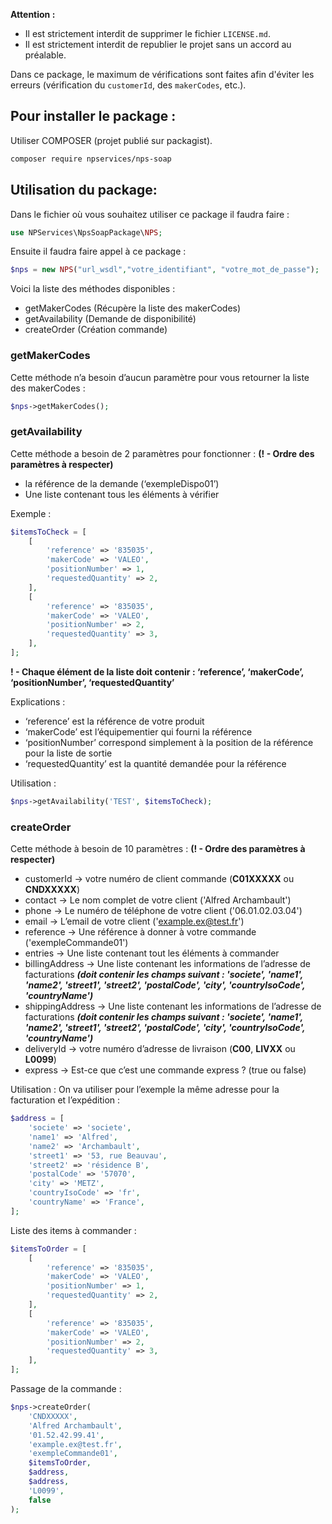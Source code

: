 **Attention :**
- Il est strictement interdit de supprimer le fichier `LICENSE.md`.
- Il est strictement interdit de republier le projet sans un accord au préalable.

Dans ce package, le maximum de vérifications sont faites afin d'éviter les erreurs (vérification du `customerId`, des `makerCodes`, etc.).

## Pour installer le package :

Utiliser COMPOSER (projet publié sur packagist).

```bash
composer require npservices/nps-soap
```
## Utilisation du package:
Dans le fichier où vous souhaitez utiliser ce package il faudra faire :
```php
use NPServices\NpsSoapPackage\NPS;
```
Ensuite il faudra faire appel à ce package :
```php
$nps = new NPS("url_wsdl","votre_identifiant", "votre_mot_de_passe");
```
Voici la liste des méthodes disponibles : 
- getMakerCodes (Récupère la liste des makerCodes)
- getAvailability (Demande de disponibilité)
- createOrder (Création commande)

### getMakerCodes
Cette méthode n’a besoin d’aucun paramètre pour vous retourner la liste des makerCodes :
```php
$nps->getMakerCodes();
```
### getAvailability
Cette méthode a besoin de 2 paramètres pour fonctionner : **(! - Ordre des paramètres à respecter)**
-   la référence de la demande (‘exempleDispo01’)
-   Une liste contenant tous les éléments à vérifier

Exemple :
```php
$itemsToCheck = [
	[
		'reference' => '835035',
		'makerCode' => 'VALEO',
		'positionNumber' => 1,
		'requestedQuantity' => 2,
	],
	[
		'reference' => '835035',
		'makerCode' => 'VALEO',
		'positionNumber' => 2,
		'requestedQuantity' => 3,
	],
];
```
**! - Chaque élément de la liste doit contenir : ‘reference’, ‘makerCode’, ‘positionNumber’, ‘requestedQuantity’**

Explications :
-   ‘reference’ est la référence de votre produit
-   ‘makerCode’ est l’équipementier qui fourni la référence
-   ‘positionNumber’ correspond simplement à la position de la référence pour la liste de sortie
-   ‘requestedQuantity’ est la quantité demandée pour la référence
    
Utilisation :
```php
$nps->getAvailability('TEST', $itemsToCheck);
```

### createOrder
Cette méthode à besoin de 10 paramètres : **(! - Ordre des paramètres à respecter)**
-   customerId → votre numéro de client commande (**C01XXXXX** ou **CNDXXXXX**)
-   contact → Le nom complet de votre client ('Alfred Archambault')
-   phone → Le numéro de téléphone de votre client ('06.01.02.03.04')
-   email → L’email de votre client ('example.ex@test.fr')
-   reference → Une référence à donner à votre commande ('exempleCommande01')
-   entries → Une liste contenant tout les éléments à commander
-   billingAddress → Une liste contenant les informations de l’adresse de facturations ***(doit contenir les champs suivant : 'societe', 'name1', 'name2', 'street1', 'street2', 'postalCode', 'city', 'countryIsoCode', 'countryName')***
-   shippingAddress → Une liste contenant les informations de l’adresse de facturations ***(doit contenir les champs suivant : 'societe', 'name1', 'name2', 'street1', 'street2', 'postalCode', 'city', 'countryIsoCode', 'countryName')***
-   deliveryId → votre numéro d’adresse de livraison (**C00**, **LIVXX** ou **L0099**)
-   express → Est-ce que c’est une commande express ? (true ou false)

Utilisation :
On va utiliser pour l’exemple la même adresse pour la facturation et l’expédition :
```php
$address = [
	'societe' => 'societe',
	'name1' => 'Alfred',
	'name2' => 'Archambault',
	'street1' => '53, rue Beauvau',
	'street2' => 'résidence B',
	'postalCode' => '57070',
	'city' => 'METZ',
	'countryIsoCode' => 'fr',
	'countryName' => 'France',
];
```
Liste des items à commander :
```php
$itemsToOrder = [
	[
		'reference' => '835035',
		'makerCode' => 'VALEO',
		'positionNumber' => 1,
		'requestedQuantity' => 2,
	],
	[
		'reference' => '835035',
		'makerCode' => 'VALEO',
		'positionNumber' => 2,
		'requestedQuantity' => 3,
	],
];
```
Passage de la commande :
```php
$nps->createOrder(
	'CNDXXXXX',
	'Alfred Archambault',
	'01.52.42.99.41',
	'example.ex@test.fr',
	'exempleCommande01',
	$itemsToOrder,
	$address,
	$address,
	'L0099',
	false
);
